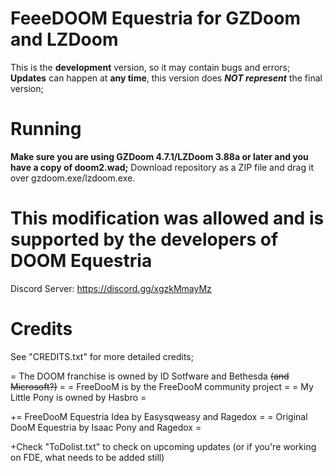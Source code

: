 # FeeeDOOM Equestria for GZDoom and LZDoom

This is the **development** version, so it may contain bugs and errors;
**Updates** can happen at **any time**, this version does ***NOT represent*** the final version;

# Running

**Make sure you are using GZDoom 4.7.1/LZDoom 3.88a or later and you have a copy of doom2.wad;**
Download repository as a ZIP file and drag it over gzdoom.exe/lzdoom.exe.

# This modification was allowed and is supported by the developers of DOOM Equestria

Discord Server: https://discord.gg/xgzkMmayMz

# Credits
See "CREDITS.txt" for more detailed credits;

= The DOOM franchise is owned by ID Sotfware and Bethesda ~~(and Microsoft?)~~ =
= FreeDooM is by the FreeDooM community project =
= My Little Pony is owned by Hasbro =

+= FreeDooM Equestria Idea by Easysqweasy and Ragedox =
= Original DooM Equestria by Isaac Pony and Ragedox =

+Check "ToDolist.txt" to check on upcoming updates (or if you're working on FDE, what needs to be added still)

